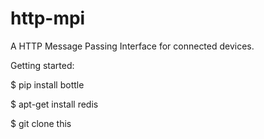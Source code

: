 http-mpi
========

A HTTP Message Passing Interface for connected devices.

Getting started:

$ pip install bottle

$ apt-get install redis

$ git clone this

